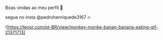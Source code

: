 Boas vindas ao meu perfil 💙

segue no insta @pedrohenriquede3167 🔥

![https://tenor.com/pt-BR/view/monkey-monke-banan-banana-eating-gif-21371713]

